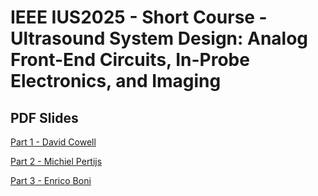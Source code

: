 # IEEE IUS2025 - Short Course - Ultrasound System Design: Analog Front-End Circuits, In-Probe Electronics, and Imaging

## PDF Slides
[Part 1 - David Cowell](https://github.com/dcowell/IUS2025-UltrasoundSystemDesign/blob/main/IUS%202025%20-%20Ultrasound%20System%20Design%20-%201%20-%20Cowell.pdf?raw=true)

[Part 2 - Michiel Pertijs](https://github.com/dcowell/IUS2025-UltrasoundSystemDesign/blob/main/IUS%202025%20-%20Ultrasound%20System%20Design%20-%202%20-%20Pertijs.pdf?raw=true)

[Part 3 - Enrico Boni](https://github.com/dcowell/IUS2025-UltrasoundSystemDesign/blob/main/IUS%202025%20-%20Ultrasound%20System%20Design%20-%203%20-%20Boni.pdf?raw=true)
